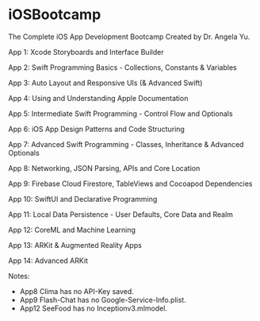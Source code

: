 # iOSBootcamp
The Complete iOS App Development Bootcamp Created by Dr. Angela Yu.


App 1: Xcode Storyboards and Interface Builder

App 2: Swift Programming Basics - Collections, Constants & Variables 

App 3: Auto Layout and Responsive UIs (& Advanced Swift)

App 4: Using and Understanding Apple Documentation 

App 5: Intermediate Swift Programming - Control Flow and Optionals 

App 6: iOS App Design Patterns and Code Structuring 

App 7: Advanced Swift Programming - Classes, Inheritance & Advanced Optionals 

App 8: Networking, JSON Parsing, APIs and Core Location 

App 9: Firebase Cloud Firestore, TableViews and Cocoapod Dependencies 

App 10: SwiftUI and Declarative Programming 

App 11: Local Data Persistence - User Defaults, Core Data and Realm 

App 12: CoreML and Machine Learning 

App 13: ARKit & Augmented Reality Apps 

App 14: Advanced ARKit

Notes: 
- App8 Clima has no API-Key saved. 
- App9 Flash-Chat has no Google-Service-Info.plist. 
- App12 SeeFood has no Inceptionv3.mlmodel.
